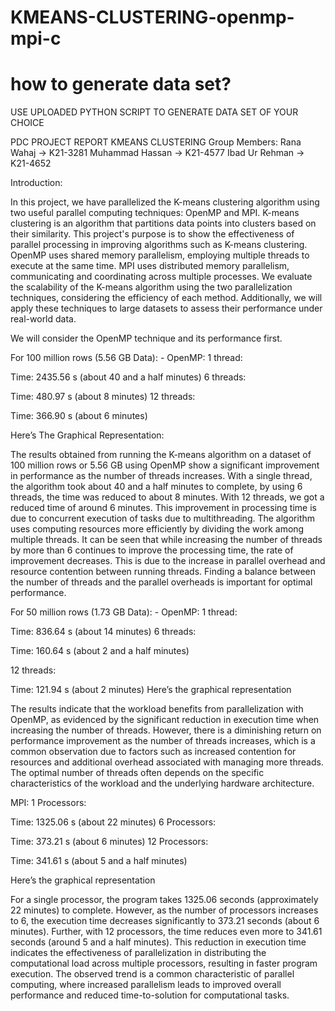 # KMEANS-CLUSTERING-openmp-mpi-c
# how to generate data set?
  USE UPLOADED PYTHON SCRIPT TO GENERATE DATA SET OF YOUR CHOICE

PDC PROJECT REPORT
KMEANS CLUSTERING
Group Members: 
Rana Wahaj -> K21-3281
Muhammad Hassan -> K21-4577
Ibad Ur Rehman -> K21-4652 

Introduction:

In this project, we have parallelized the K-means clustering algorithm using two useful parallel computing techniques: OpenMP and MPI. K-means clustering is an algorithm that partitions data points into clusters based on their similarity. This project's purpose is to show the effectiveness of parallel processing in improving algorithms such as K-means clustering. OpenMP uses shared memory parallelism, employing multiple threads to execute at the same time. MPI uses distributed memory parallelism, communicating and coordinating across multiple processes. We evaluate the scalability of the K-means algorithm using the two parallelization techniques, considering the efficiency of each method. Additionally, we will apply these techniques to large datasets to assess their performance under real-world data.

We will consider the OpenMP technique and its performance first.







For 100 million rows (5.56 GB Data): -
OpenMP: 
  1 thread:
 
Time: 2435.56 s (about 40 and a half minutes)
 6 threads:
 
Time: 480.97 s (about 8 minutes)
 12 threads:
  
Time: 366.90 s (about 6 minutes) 



Here’s The Graphical Representation:
 


The results obtained from running the K-means algorithm on a dataset of 100 million rows or 5.56 GB using OpenMP show a significant improvement in performance as the number of threads increases. With a single thread, the algorithm took about 40 and a half minutes to complete, by using 6 threads, the time was reduced to about 8 minutes. With 12 threads, we got a reduced time of around 6 minutes. This improvement in processing time is due to concurrent execution of tasks due to multithreading. The algorithm uses computing resources more efficiently by dividing the work among multiple threads. It can be seen that while increasing the number of threads by more than 6 continues to improve the processing time, the rate of improvement decreases. This is due to the increase in parallel overhead and resource contention between running threads. Finding a balance between the number of threads and the parallel overheads is important for optimal performance.





For 50 million rows (1.73 GB Data): -
OpenMP: 
  1 thread:
 
Time: 836.64 s (about 14 minutes) 
 6 threads:
 
Time: 160.64 s (about 2 and a half minutes)
 


12 threads:
  
Time: 121.94 s (about 2 minutes)
Here’s the graphical representation
  

The results indicate that the workload benefits from parallelization with OpenMP, as evidenced by the significant reduction in execution time when increasing the number of threads. However, there is a diminishing return on performance improvement as the number of threads increases, which is a common observation due to factors such as increased contention for resources and additional overhead associated with managing more threads. The optimal number of threads often depends on the specific characteristics of the workload and the underlying hardware architecture.

MPI:
1 Processors:
 
Time: 1325.06 s (about 22 minutes) 
 6 Processors:
 
Time: 373.21 s (about 6 minutes)
 12 Processors:
  
Time: 341.61 s (about 5 and a half minutes)









Here’s the graphical representation
 
For a single processor, the program takes 1325.06 seconds (approximately 22 minutes) to complete. However, as the number of processors increases to 6, the execution time decreases significantly to 373.21 seconds (about 6 minutes). Further, with 12 processors, the time reduces even more to 341.61 seconds (around 5 and a half minutes).
This reduction in execution time indicates the effectiveness of parallelization in distributing the computational load across multiple processors, resulting in faster program execution. The observed trend is a common characteristic of parallel computing, where increased parallelism leads to improved overall performance and reduced time-to-solution for computational tasks.


 

 
